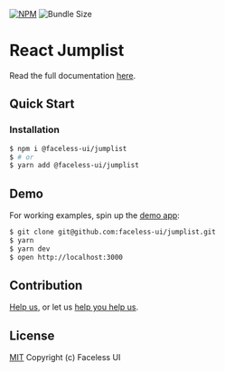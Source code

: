 [![NPM](https://img.shields.io/npm/v/@faceless-ui/jumplist)](https://www.npmjs.com/@faceless-ui/jumplist)
![Bundle Size](https://img.shields.io/bundlephobia/minzip/@faceless-ui/jumplist?label=zipped)

# React Jumplist

Read the full documentation [here](https://faceless-ui.com/docs/jumplist).

## Quick Start

### Installation

```bash
$ npm i @faceless-ui/jumplist
$ # or
$ yarn add @faceless-ui/jumplist
```

## Demo

For working examples, spin up the [demo app](./demo/App.demo.js):

```bash
$ git clone git@github.com:faceless-ui/jumplist.git
$ yarn
$ yarn dev
$ open http://localhost:3000
```

## Contribution

[Help us,](https://github.com/faceless-ui/.github/blob/master/CONTRIBUTING.md) or let us [help you help us](https://github.com/faceless-ui/.github/blob/master/SUPPORT.md).

## License

[MIT](https://github.com/faceless-ui/jumplist/blob/master/LICENSE) Copyright (c) Faceless UI
